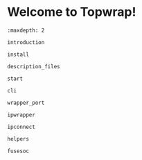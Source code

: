 # Welcome to Topwrap!

```{toctree}
:maxdepth: 2

introduction

install

description_files

start

cli

wrapper_port

ipwrapper

ipconnect

helpers

fusesoc
```
